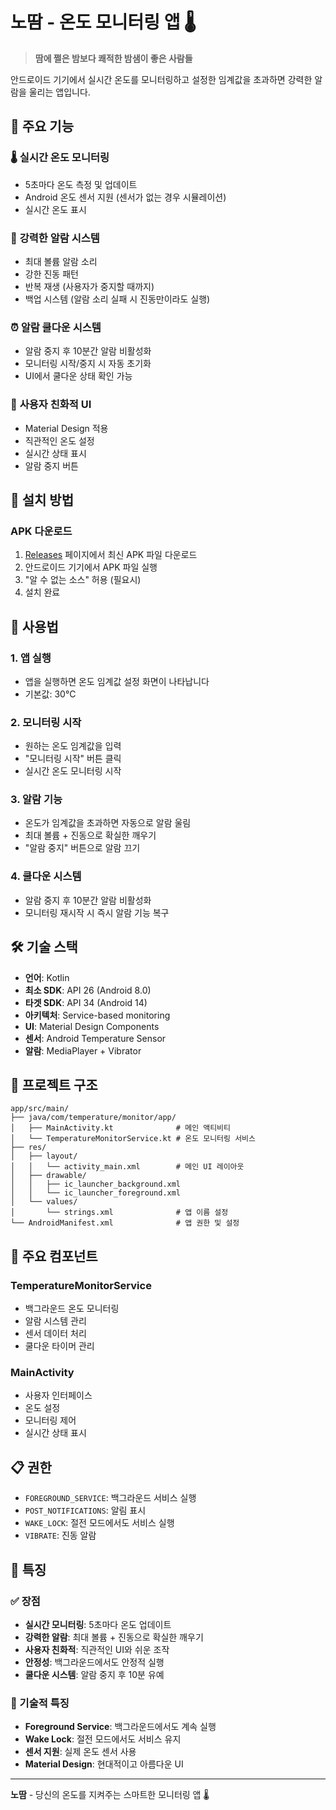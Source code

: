 # 노땀 - 온도 모니터링 앱 🌡️

> **땀에 쩔은 밤보다 쾌적한 밤샘이 좋은 사람들**

안드로이드 기기에서 실시간 온도를 모니터링하고 설정한 임계값을 초과하면 강력한 알람을 울리는 앱입니다.

## 📱 주요 기능

### 🌡️ **실시간 온도 모니터링**
- 5초마다 온도 측정 및 업데이트
- Android 온도 센서 지원 (센서가 없는 경우 시뮬레이션)
- 실시간 온도 표시

### 🔔 **강력한 알람 시스템**
- 최대 볼륨 알람 소리
- 강한 진동 패턴
- 반복 재생 (사용자가 중지할 때까지)
- 백업 시스템 (알람 소리 실패 시 진동만이라도 실행)

### ⏰ **알람 쿨다운 시스템**
- 알람 중지 후 10분간 알람 비활성화
- 모니터링 시작/중지 시 자동 초기화
- UI에서 쿨다운 상태 확인 가능

### 🎨 **사용자 친화적 UI**
- Material Design 적용
- 직관적인 온도 설정
- 실시간 상태 표시
- 알람 중지 버튼

## 🚀 설치 방법

### APK 다운로드
1. [Releases](../../releases) 페이지에서 최신 APK 파일 다운로드
2. 안드로이드 기기에서 APK 파일 실행
3. "알 수 없는 소스" 허용 (필요시)
4. 설치 완료


## 📖 사용법

### 1. 앱 실행
- 앱을 실행하면 온도 임계값 설정 화면이 나타납니다
- 기본값: 30°C

### 2. 모니터링 시작
- 원하는 온도 임계값을 입력
- "모니터링 시작" 버튼 클릭
- 실시간 온도 모니터링 시작

### 3. 알람 기능
- 온도가 임계값을 초과하면 자동으로 알람 울림
- 최대 볼륨 + 진동으로 확실한 깨우기
- "알람 중지" 버튼으로 알람 끄기

### 4. 쿨다운 시스템
- 알람 중지 후 10분간 알람 비활성화
- 모니터링 재시작 시 즉시 알람 기능 복구

## 🛠️ 기술 스택

- **언어**: Kotlin
- **최소 SDK**: API 26 (Android 8.0)
- **타겟 SDK**: API 34 (Android 14)
- **아키텍처**: Service-based monitoring
- **UI**: Material Design Components
- **센서**: Android Temperature Sensor
- **알람**: MediaPlayer + Vibrator

## 📁 프로젝트 구조

```
app/src/main/
├── java/com/temperature/monitor/app/
│   ├── MainActivity.kt              # 메인 액티비티
│   └── TemperatureMonitorService.kt # 온도 모니터링 서비스
├── res/
│   ├── layout/
│   │   └── activity_main.xml        # 메인 UI 레이아웃
│   ├── drawable/
│   │   ├── ic_launcher_background.xml
│   │   └── ic_launcher_foreground.xml
│   └── values/
│       └── strings.xml              # 앱 이름 설정
└── AndroidManifest.xml              # 앱 권한 및 설정
```

## 🔧 주요 컴포넌트

### TemperatureMonitorService
- 백그라운드 온도 모니터링
- 알람 시스템 관리
- 센서 데이터 처리
- 쿨다운 타이머 관리

### MainActivity
- 사용자 인터페이스
- 온도 설정
- 모니터링 제어
- 실시간 상태 표시

## 📋 권한

- `FOREGROUND_SERVICE`: 백그라운드 서비스 실행
- `POST_NOTIFICATIONS`: 알림 표시
- `WAKE_LOCK`: 절전 모드에서도 서비스 실행
- `VIBRATE`: 진동 알람

## 🎯 특징

### ✅ 장점
- **실시간 모니터링**: 5초마다 온도 업데이트
- **강력한 알람**: 최대 볼륨 + 진동으로 확실한 깨우기
- **사용자 친화적**: 직관적인 UI와 쉬운 조작
- **안정성**: 백그라운드에서도 안정적 실행
- **쿨다운 시스템**: 알람 중지 후 10분 유예

### 🔧 기술적 특징
- **Foreground Service**: 백그라운드에서도 계속 실행
- **Wake Lock**: 절전 모드에서도 서비스 유지
- **센서 지원**: 실제 온도 센서 사용
- **Material Design**: 현대적이고 아름다운 UI

---

**노땀** - 당신의 온도를 지켜주는 스마트한 모니터링 앱 🌡️ 